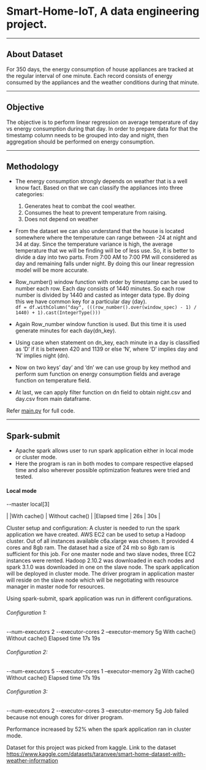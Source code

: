 # Smart-Home-IoT, A data engineering project.
***
## About Dataset
For 350 days, the energy consumption of house appliances are tracked at the regular interval of one minute. Each record consists of energy consumed by the appliances and the weather conditions during that minute. 
***
## Objective
The objective is to perform linear regression on average temperature of day vs energy consumption during that day. In order to prepare data for that the timestamp column needs to be grouped into day and night, then aggregation should be performed on energy consumption.
***
## Methodology
* The energy consumption strongly depends on weather that is a well know fact. Based on that we can classify the appliances into three categories:
  1. Generates heat to combat the cool weather.
  2. Consumes the heat to prevent temperature from raising.
  3. Does not depend on weather

* From the dataset we can also understand that the house is located somewhere where the temperature can range between -24 at night and 34 at day. Since the temperature variance is high, the average temperature that we will be finding will be of less use. So, it is better to divide a day into two parts. From 7:00 AM to 7:00 PM will considered as day and remaining falls under night. By doing this our linear regression model will be more accurate. 
* Row_number() window function with order by timestamp can be used to number each row. Each day consists of 1440 minutes. So each row number is divided by 1440 and casted as integer data type. By doing this we have common key for a particular day (day). </br>
 `df = df.withColumn("day", (((row_number().over(window_spec) - 1) / 1440) + 1).cast(IntegerType()))`
* Again Row_number window function is used. But this time it is used generate minutes for each day(dn_key).
* Using case when statement on dn_key, each minute in a day is classified as ‘D’ if it is between 420 and 1139 or else ‘N’, where ‘D’ implies day and ‘N’ implies night (dn).
* Now on two keys’ day’ and ‘dn’ we can use group by key method and perform sum function on energy consumption fields and average function on temperature field.
* At last, we can apply filter function on dn field to obtain night.csv and day.csv from main dataframe.

Refer [main.py]([your-project-name/blob/master/your-subfolder/README.md](https://github.com/mithun-sudo/Smart-Home-IoT/blob/main/main.py)) for full code.
***
## Spark-submit

* Apache spark allows user to run spark application either in local mode or cluster mode. 
* Here the program is ran in both modes to compare respective elapsed time and also wherever possible optimization features were tried and tested.

#### Local mode
 --master local[3]
 
|	      |With cache() | 	Without cache() |
|Elapsed time |	    26s	    |         30s       |

Cluster setup and configuration:
A cluster is needed to run the spark application we have created. AWS EC2 can be used to setup a Hadoop cluster. Out of all instances available c6a.xlarge was chosen. It provided 4 cores and 8gb ram. The dataset had a size of 24 mb so  8gb ram is sufficient for this job. 
For one master node and two slave nodes, three EC2 instances were rented. Hadoop 2.10.2 was downloaded in each nodes and spark 3.1.0 was downloaded in one on the slave node. The spark application will be deployed in cluster mode. The driver program in application master will reside on the slave node which will be negotiating with  resource manager in master node for resources. 

Using spark-submit, spark application was run in different configurations.
###### Configuration 1:
--num-executors 2   --executor-cores 2   –executor-memory 5g
	      With cache()	  Without cache()
Elapsed time	 17s	                19s


###### Configuration 2:
--num-executors 5   --executor-cores 1   –executor-memory 2g
	With cache()	Without cache()
Elapsed time	17s	19s


###### Configuration 3:
--num-executors 2   --executor-cores 3   –executor-memory 5g
Job failed because not enough cores for driver program.


 
Performance increased by 52% when the spark application ran in cluster mode.





Dataset for this project was picked from kaggle. Link to the dataset
https://www.kaggle.com/datasets/taranvee/smart-home-dataset-with-weather-information


 
 

